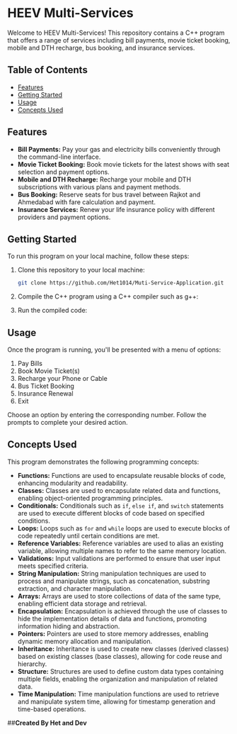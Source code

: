 # HEEV Multi-Services

Welcome to HEEV Multi-Services! This repository contains a C++ program that offers a range of services including bill payments, movie ticket booking, mobile and DTH recharge, bus booking, and insurance services.

## Table of Contents

- [Features](#features)
- [Getting Started](#getting-started)
- [Usage](#usage)
- [Concepts Used](#concepts-used)

## Features

- **Bill Payments:** Pay your gas and electricity bills conveniently through the command-line interface.
- **Movie Ticket Booking:** Book movie tickets for the latest shows with seat selection and payment options.
- **Mobile and DTH Recharge:** Recharge your mobile and DTH subscriptions with various plans and payment methods.
- **Bus Booking:** Reserve seats for bus travel between Rajkot and Ahmedabad with fare calculation and payment.
- **Insurance Services:** Renew your life insurance policy with different providers and payment options.

## Getting Started

To run this program on your local machine, follow these steps:

1. Clone this repository to your local machine:

   ```bash
   git clone https://github.com/Het1014/Muti-Service-Application.git
   ```

2. Compile the C++ program using a C++ compiler such as g++:

3. Run the compiled code:

## Usage

Once the program is running, you'll be presented with a menu of options:

1. Pay Bills
2. Book Movie Ticket(s)
3. Recharge your Phone or Cable
4. Bus Ticket Booking
5. Insurance Renewal
6. Exit

Choose an option by entering the corresponding number. Follow the prompts to complete your desired action.

## Concepts Used

This program demonstrates the following programming concepts:

- **Functions:** Functions are used to encapsulate reusable blocks of code, enhancing modularity and readability.
- **Classes:** Classes are used to encapsulate related data and functions, enabling object-oriented programming principles.
- **Conditionals:** Conditionals such as `if`, `else if`, and `switch` statements are used to execute different blocks of code based on specified conditions.
- **Loops:** Loops such as `for` and `while` loops are used to execute blocks of code repeatedly until certain conditions are met.
- **Reference Variables:** Reference variables are used to alias an existing variable, allowing multiple names to refer to the same memory location.
- **Validations:** Input validations are performed to ensure that user input meets specified criteria.
- **String Manipulation:** String manipulation techniques are used to process and manipulate strings, such as concatenation, substring extraction, and character manipulation.
- **Arrays:** Arrays are used to store collections of data of the same type, enabling efficient data storage and retrieval.
- **Encapsulation:** Encapsulation is achieved through the use of classes to hide the implementation details of data and functions, promoting information hiding and abstraction.
- **Pointers:** Pointers are used to store memory addresses, enabling dynamic memory allocation and manipulation.
- **Inheritance:** Inheritance is used to create new classes (derived classes) based on existing classes (base classes), allowing for code reuse and hierarchy.
- **Structure:** Structures are used to define custom data types containing multiple fields, enabling the organization and manipulation of related data.
- **Time Manipulation:** Time manipulation functions are used to retrieve and manipulate system time, allowing for timestamp generation and time-based operations.

##**Created By Het and Dev**
